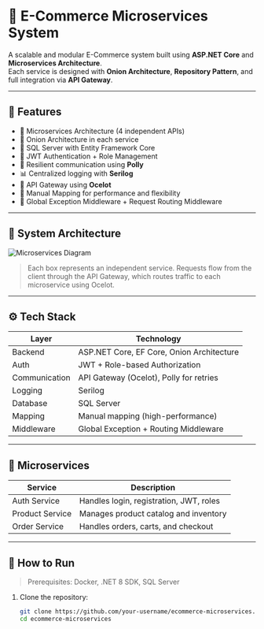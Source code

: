 # 🛒 E-Commerce Microservices System

A scalable and modular E-Commerce system built using **ASP.NET Core** and **Microservices Architecture**.  
Each service is designed with **Onion Architecture**, **Repository Pattern**, and full integration via **API Gateway**.

---

## 📌 Features

- 🧱 Microservices Architecture (4 independent APIs)
- 🧅 Onion Architecture in each service
- 💾 SQL Server with Entity Framework Core
- 🔐 JWT Authentication + Role Management
- 🔁 Resilient communication using **Polly**
- 📊 Centralized logging with **Serilog**
- 🚪 API Gateway using **Ocelot**
- 🧰 Manual Mapping for performance and flexibility
- 🧹 Global Exception Middleware + Request Routing Middleware

---

## 🧠 System Architecture

![Microservices Diagram](https://your-image-url.com/microservices-diagram.png)

> Each box represents an independent service.
> Requests flow from the client through the API Gateway, which routes traffic to each microservice using Ocelot.

---

## ⚙️ Tech Stack

| Layer | Technology |
|-------|------------|
| Backend | ASP.NET Core, EF Core, Onion Architecture |
| Auth | JWT + Role-based Authorization |
| Communication | API Gateway (Ocelot), Polly for retries |
| Logging | Serilog |
| Database | SQL Server |
| Mapping | Manual mapping (high-performance) |
| Middleware | Global Exception + Routing Middleware |

---

## 📁 Microservices

| Service        | Description                            |
|----------------|----------------------------------------|
| Auth Service   | Handles login, registration, JWT, roles |
| Product Service| Manages product catalog and inventory  |
| Order Service  | Handles orders, carts, and checkout    |
              

---

## 🚀 How to Run

> Prerequisites: Docker, .NET 8 SDK, SQL Server

1. Clone the repository:
   ```bash
   git clone https://github.com/your-username/ecommerce-microservices.git
   cd ecommerce-microservices

